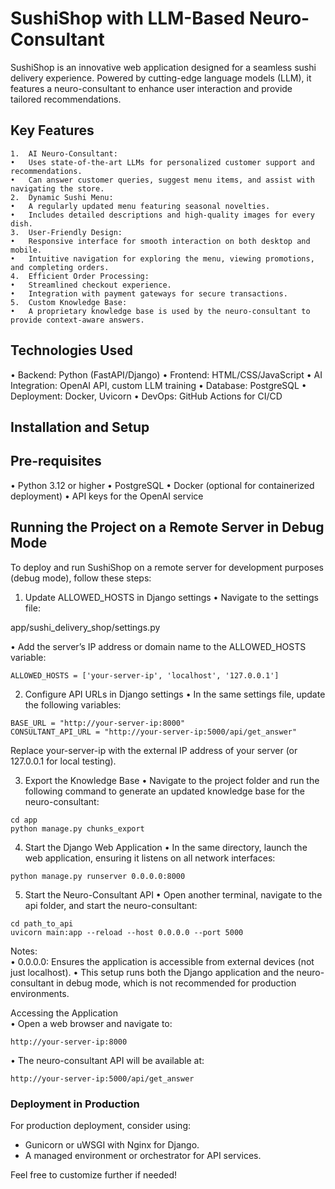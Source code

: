 # SushiShop with LLM-Based Neuro-Consultant

SushiShop is an innovative web application designed for a seamless sushi delivery experience. Powered by cutting-edge language models (LLM), it features a neuro-consultant to enhance user interaction and provide tailored recommendations.

## Key Features

    1.	AI Neuro-Consultant:
	•	Uses state-of-the-art LLMs for personalized customer support and recommendations.
	•	Can answer customer queries, suggest menu items, and assist with navigating the store.
	2.	Dynamic Sushi Menu:
	•	A regularly updated menu featuring seasonal novelties.
	•	Includes detailed descriptions and high-quality images for every dish.
	3.	User-Friendly Design:
	•	Responsive interface for smooth interaction on both desktop and mobile.
	•	Intuitive navigation for exploring the menu, viewing promotions, and completing orders.
	4.	Efficient Order Processing:
	•	Streamlined checkout experience.
	•	Integration with payment gateways for secure transactions.
	5.	Custom Knowledge Base:
	•	A proprietary knowledge base is used by the neuro-consultant to provide context-aware answers.

## Technologies Used

•	Backend: Python (FastAPI/Django)
•	Frontend: HTML/CSS/JavaScript
•	AI Integration: OpenAI API, custom LLM training
•	Database: PostgreSQL
•	Deployment: Docker, Uvicorn
•	DevOps: GitHub Actions for CI/CD

## Installation and Setup

## Pre-requisites

•	Python 3.12 or higher
•	PostgreSQL
•	Docker (optional for containerized deployment)
•	API keys for the OpenAI service

## Running the Project on a Remote Server in Debug Mode

To deploy and run SushiShop on a remote server for development purposes (debug mode), follow these steps:

1. Update ALLOWED_HOSTS in Django settings
   •	Navigate to the settings file:

app/sushi_delivery_shop/settings.py

•	Add the server’s IP address or domain name to the ALLOWED_HOSTS variable:

```
ALLOWED_HOSTS = ['your-server-ip', 'localhost', '127.0.0.1']
```

2. Configure API URLs in Django settings
   •	In the same settings file, update the following variables:

```
BASE_URL = "http://your-server-ip:8000"
CONSULTANT_API_URL = "http://your-server-ip:5000/api/get_answer"
```

Replace your-server-ip with the external IP address of your server (or 127.0.0.1 for local testing).

3. Export the Knowledge Base
   •	Navigate to the project folder and run the following command to generate an updated knowledge base for the neuro-consultant:

```
cd app
python manage.py chunks_export
```

4. Start the Django Web Application
   •	In the same directory, launch the web application, ensuring it listens on all network interfaces:

```
python manage.py runserver 0.0.0.0:8000
```

5. Start the Neuro-Consultant API
   •	Open another terminal, navigate to the api folder, and start the neuro-consultant:

```
cd path_to_api
uvicorn main:app --reload --host 0.0.0.0 --port 5000
```

Notes:   
•	0.0.0.0: Ensures the application is accessible from external devices (not just localhost).
•	This setup runs both the Django application and the neuro-consultant in debug mode, which is not recommended for production environments.

Accessing the Application   
•	Open a web browser and navigate to:

`http://your-server-ip:8000`

•	The neuro-consultant API will be available at:

`http://your-server-ip:5000/api/get_answer`

### Deployment in Production

For production deployment, consider using:
*	Gunicorn or uWSGI with Nginx for Django.
*	A managed environment or orchestrator for API services.

Feel free to customize further if needed!
